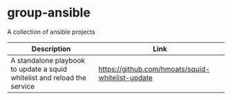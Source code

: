 # group-ansible

A collection of ansible projects

Description | Link
------------ | -------------
A standalone playbook to update a squid whitelist and reload the service | https://github.com/hmoats/squid-whitelist-update
